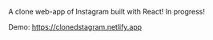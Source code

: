 A clone web-app of Instagram built with React! In progress!

Demo: https://clonedstagram.netlify.app
